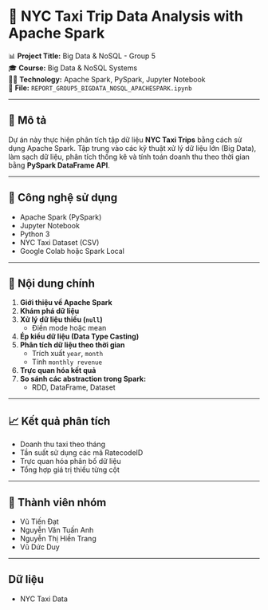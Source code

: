 # 🚕 NYC Taxi Trip Data Analysis with Apache Spark

📊 **Project Title:** Big Data & NoSQL - Group 5  
🎓 **Course:** Big Data & NoSQL Systems  
👨‍💻 **Technology:** Apache Spark, PySpark, Jupyter Notebook  
📁 **File:** `REPORT_GROUP5_BIGDATA_NOSQL_APACHESPARK.ipynb`

---

## 📌 Mô tả

Dự án này thực hiện phân tích tập dữ liệu **NYC Taxi Trips** bằng cách sử dụng Apache Spark. Tập trung vào các kỹ thuật xử lý dữ liệu lớn (Big Data), làm sạch dữ liệu, phân tích thống kê và tính toán doanh thu theo thời gian bằng **PySpark DataFrame API**.

---

## 🔧 Công nghệ sử dụng

- Apache Spark (PySpark)
- Jupyter Notebook
- Python 3
- NYC Taxi Dataset (CSV)
- Google Colab hoặc Spark Local

---

## 🧠 Nội dung chính

1. **Giới thiệu về Apache Spark**
2. **Khám phá dữ liệu**
3. **Xử lý dữ liệu thiếu (`null`)**
   - Điền mode hoặc mean
4. **Ép kiểu dữ liệu (Data Type Casting)**
5. **Phân tích dữ liệu theo thời gian**
   - Trích xuất `year`, `month`
   - Tính `monthly revenue`
6. **Trực quan hóa kết quả**
7. **So sánh các abstraction trong Spark:**  
   - RDD, DataFrame, Dataset

---

## 📈 Kết quả phân tích

- Doanh thu taxi theo tháng
- Tần suất sử dụng các mã RatecodeID
- Trực quan hóa phân bố dữ liệu
- Tổng hợp giá trị thiếu từng cột

---
## 👥 Thành viên nhóm
- Vũ Tiến Đạt
- Nguyễn Văn Tuấn Anh
- Nguyễn Thị Hiền Trang
- Vũ Dức Duy

---
## Dữ liệu
- NYC Taxi Data
